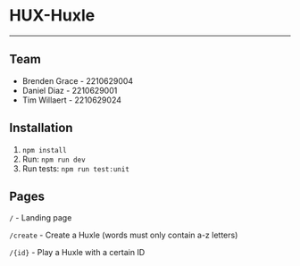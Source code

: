 # HUX-Huxle
---

## Team
- Brenden Grace - 2210629004
- Daniel Diaz - 2210629001
- Tim Willaert - 2210629024

## Installation
1. ```npm install```
2. Run: ```npm run dev```
3. Run tests: ```npm run test:unit```

## Pages
```/``` - Landing page

```/create``` - Create a Huxle (words must only contain a-z letters)

```/{id}``` - Play a Huxle with a certain ID